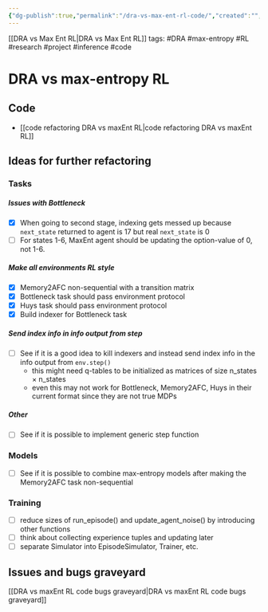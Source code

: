 ```yaml
---
{"dg-publish":true,"permalink":"/dra-vs-max-ent-rl-code/","created":"","updated":""}
---
```


[[DRA vs Max Ent RL\|DRA vs Max Ent RL]]
tags: #DRA #max-entropy #RL #research #project #inference #code

# DRA vs max-entropy RL
## Code
- [[code refactoring DRA vs maxEnt RL\|code refactoring DRA vs maxEnt RL]]

## Ideas for further refactoring
### Tasks
##### Issues with Bottleneck
- [x] When going to second stage, indexing gets messed up because `next_state` returned to agent is 17 but real `next_state` is 0
- [ ] For states 1-6, MaxEnt agent should be updating the option-value of 0, not 1-6.

##### Make all environments RL style
- [x] Memory2AFC non-sequential with a transition matrix
- [x] Bottleneck task should pass environment protocol
- [x] Huys task should pass environment protocol
- [x] Build indexer for Bottleneck task

##### Send index info in info output from step
- [ ] See if it is a good idea to kill indexers and instead send index info in the info output from ```env.step()```
	- this might need q-tables to be initialized as matrices of size n_states $\times$ n_states
	- even this may not work for Bottleneck, Memory2AFC, Huys in their current format since they are not true MDPs

##### Other
- [ ] See if it is possible to implement generic step function

### Models
- [ ] See if it is possible to combine max-entropy models after making the Memory2AFC task non-sequential

### Training
- [ ] reduce sizes of run_episode() and update_agent_noise() by introducing other functions
- [ ] think about collecting experience tuples and updating later
- [ ] separate Simulator into EpisodeSimulator, Trainer, etc.

## Issues and bugs graveyard
[[DRA vs maxEnt RL code bugs graveyard\|DRA vs maxEnt RL code bugs graveyard]]